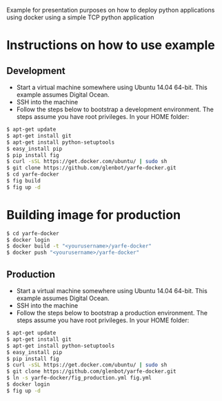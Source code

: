 Example for presentation purposes on how to deploy python applications using docker using a simple TCP python application

# Instructions on how to use example

## Development

* Start a virtual machine somewhere using Ubuntu 14.04 64-bit. This example assumes Digital Ocean.
* SSH into the machine
* Follow the steps below to bootstrap a development environment. The steps assume you have root privileges. In your HOME folder:

```bash
$ apt-get update
$ apt-get install git
$ apt-get install python-setuptools
$ easy_install pip
$ pip install fig
$ curl -sSL https://get.docker.com/ubuntu/ | sudo sh
$ git clone https://github.com/glenbot/yarfe-docker.git
$ cd yarfe-docker
$ fig build
$ fig up -d
```

# Building image for production

```bash
$ cd yarfe-docker
$ docker login
$ docker build -t "<yourusername>/yarfe-docker"
$ docker push "<yourusername>/yarfe-docker"
```

## Production

* Start a virtual machine somewhere using Ubuntu 14.04 64-bit. This example assumes Digital Ocean.
* SSH into the machine
* Follow the steps below to bootstrap a production environment. The steps assume you have root privileges. In your HOME folder:

```bash
$ apt-get update
$ apt-get install git
$ apt-get install python-setuptools
$ easy_install pip
$ pip install fig
$ curl -sSL https://get.docker.com/ubuntu/ | sudo sh
$ git clone https://github.com/glenbot/yarfe-docker.git
$ ln -s yarfe-docker/fig_production.yml fig.yml
$ docker login
$ fig up -d
```
